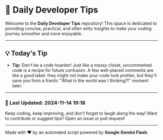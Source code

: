
# 🌟 Daily Developer Tips

Welcome to the **Daily Developer Tips** repository! This space is dedicated to providing concise, practical, and often witty insights to make your coding journey smoother and more enjoyable.

---

## 💡 Today's Tip

- **Tip:**  Don't be a code hoarder!  Just like a messy closet, uncommented code is a recipe for future confusion.  A few well-placed comments are like a good label:  they might not make your code look prettier, but they'll save you from a frantic "What in the world was I thinking?!" moment later.

---

### 📅 Last Updated: 2024-11-14 19:18

Keep coding, keep improving, and don't forget to laugh along the way! Want to contribute or suggest tips? Open an issue or pull request!

---

Made with ❤️ by an automated script powered by **Google Gemini Flash**.
